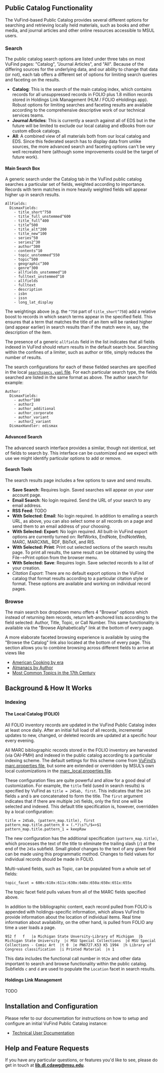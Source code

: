 ## Public Catalog Functionality

The VuFind-based Public Catalog provides several different options for searching and retrieving locally held materials, such as books and other media, and journal articles and other online resources accessible to MSUL users. 

### Search

The public catalog search options are listed under three tabs on most VuFind pages: "Catalog", "Journal Articles", and "All". Because of the differing sources for the underlying data, and our ability to change that data (or not), each tab offers a different set of options for limiting search queries and faceting on the results.

* **Catalog**: This is the search of the main catalog index, which contains records for all unsuppressed records in FOLIO plus 1.8 million records stored in Holdings Link Management (HLM / FOLIO eHoldings app). Robust options for limiting searches and faceting results are available according to the comprehensive descriptive work of our technical services teams.
* **Journal Articles**: This is currently a search against all of EDS but in the future will be limited to exclude our local catalog and eBooks from our custom eBook catalogs.
* **All**: A combined view of all materials both from our local catalog and EDS. Since this federated search has to display data from unlike sources, the more advanced search and faceting options can't be very well recreated here (although some improvements could be the target of future work).

#### Main Search Box

A generic search under the Catalog tab in the VuFind public catalog searches a particular set of fields, weighted according to importance. Records with term matches in more heavily weighted fields will appear higher up in search results.

```
AllFields:
  DismaxFields:
    - title_short^750
    - title_full_unstemmed^600
    - title_full^400
    - title^500
    - title_alt^200
    - title_new^100
    - series^50
    - series2^30
    - author^300
    - contents^10
    - topic_unstemmed^550
    - topic^500
    - geographic^300
    - genre^300
    - allfields_unstemmed^10
    - fulltext_unstemmed^10
    - allfields
    - fulltext
    - description
    - isbn
    - issn
    - long_lat_display
```
The weightings above (e.g. the `^750` part of `title_short^750`) add a relative boost to records in which search terms appear in the specified field. This ensures that a term that matches the title of an item will be ranked higher (and appear earlier) in search results than if the match were in, say, the description of the item.

The presence of a generic `allfields` field in the list indicates that all fields indexed in VuFind should return results in the default search box. Searching within the confines of a limiter, such as author or title, simply reduces the number of results.

The search configurations for each of these fielded searches are specified in the local [`searchspecs.yaml` file](https://gitlab.msu.edu/msu-libraries/devops/catalog/-/blob/main/vufind/local/config/vufind/searchspecs.yaml). For each particular search type, the fields searched are listed in the same format as above. The author search for example:

```
Author:
  DismaxFields:
    - author^100
    - author2
    - author_additional
    - author_corporate
    - author_variant
    - author2_variant
  DismaxHandler: edismax
```

#### Advanced Search

The advanced search interface provides a similar, though not identical, set of fields to search by. This interface can be customized and we expect with use we might identify particular options to add or remove.

#### Search Tools

The search results page includes a few options to save and send results.

* **Save Search**: Requires login. Saved searches will appear on your user account page.
* **Email Search**: No login required. Send the URL of your search to any email address.
* **RSS Feed**: TODO
* **With Selected: Email**: No login required. In addition to emailing a search URL, as above, you can also select some or all records on a page and send them to an email address of your choosing.
* **With Selected: Export**: No login required. All built-in VuFind export options are currently turned on: RefWorks, EndNote, EndNoteWeb, MARC, MARCXML, RDF, BibTeX, and RIS. 
* **With Selected: Print**: Print out selected sections of the search results page. To print all results, the same result can be obtained by using the File-->Print option from the browser menu.
* **With Selected: Save**: Requires login. Save selected records to a list of your creation.
* *Citation Export*: There are no default export options in the VuFind catalog that format results according to a particular citation style or format. These options are available and working on individual record pages.

### Browse

The main search box dropdown menu offers 4 "Browse" options which instead of returning item records, return left-anchored lists according to the field selected: Author, Title, Topic, or Call Number. This same functionality is available via the "Browse Alphabetically" link at the bottom of every page.

A more elaborate faceted browsing experience is available by using the "Browse the Catalog" link also located at the bottom of every page. This section allows you to combine browsing across different fields to arrive at views like
* [American Cooking by era](https://catalog-beta.lib.msu.edu/vufind/Browse/Era?findby=topic&category=&query=%22Cooking%2C+American%22&query_field=topic_facet&facet_field=era_facet)
* [Almanacs by Author](https://catalog-beta.lib.msu.edu/vufind/Browse/Author?findby=genre&category=&query=%22Almanacs%22&query_field=genre_facet&facet_field=author_facet)
* [Most Common Topics in the 17th Century](https://catalog-beta.lib.msu.edu/vufind/Browse/Topic?findby=era&category=&query=%2217th+century%22&query_field=era_facet&facet_field=topic_facet)
 

## Background & How It Works

### Indexing

#### The Local Catalog (FOLIO)

All FOLIO inventory records are updated in the VuFind Public Catalog index at least once daily. After an initial full load of all records, incremental updates to new, changed, or deleted records are updated at a specific hour every evening.
 
All MARC bibliographic records stored in the FOLIO inventory are harvested (via OAI-PMH) and indexed in the public catalog according to a particular indexing scheme. The default settings for this scheme come from [VuFind’s marc.properties file](https://github.com/vufind-org/vufind/blob/release-8.1/import/marc.properties), but some are extended or overridden by MSUL’s own local customizations in the [marc_local.properties file](https://gitlab.msu.edu/msu-libraries/devops/catalog/-/blob/main/vufind/local/import/marc_local.properties). 

These configuration files are quite powerful and allow for a good deal of customization. For example, the `title` field (used in search results) is specified by VuFind as `title = 245ab, first`. This indicates that the `245` fields `a` and `b` are concatenated to form the title. The `first` argument indicates that if there are multiple `245` fields, only the first one will be selected and indexed. This default title specification is, however, overridden by a local configuration:

```
title = 245ab, (pattern_map.title), first
pattern_map.title.pattern_0 = (.*)\s?\/$=>$1
pattern_map.title.pattern_1 = keepRaw
```

The new configuration has the additional specification `(pattern_map.title)`, which processes the text of the title to eliminate the trailing slash (`/`) at the end of the `245a` subfield. Small *global* changes to the text of any given field can be made using this programmatic method. Changes to field values for individual records should be made in FOLIO.

Multi-valued fields, such as Topic, can be populated from a whole set of fields:
```
topic_facet = 600x:610x:611x:630x:648x:650a:650x:651x:655x
```
The topic facet field pulls values from all of the MARC fields specified above. 

In addition to the bibliographic content, each record pulled from FOLIO is appended with holdings-specific information, which allows VuFind to provide information about the location of individual items. Real time information about availability, on the other hand, is pulled from FOLIO any time a user loads a page.
```
952 f   f   |a Michigan State Unversity-Library of Michigan  |b Michigan State University  |c MSU Special Collections  |d MSU Special Collections - Comic Art  |t 0  |e PN6727.K53 K5 1994  |h Library of Congress classification  |i Printed Material  |n 1 
```
This data includes the functional call number in `952e` and other data important to search and browse functionality within the public catalog. Subfields `c` and `d` are used to populate the `Location` facet in search results.


#### Holdings Link Management

TODO



## Installation and Configuration

Please refer to our documentation for instructions on how to setup and configure an initial
VuFind Public Catalog instance:

* [Technical User Documentation](https://msu-libraries.github.io/catalog/)

## Help and Feature Requests

If you have any particular questions, or features you'd like to see, please do get in touch at **lib.dl.cdawg@msu.edu**.
